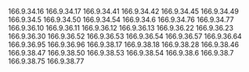 166.9.34.16
166.9.34.17
166.9.34.41
166.9.34.42
166.9.34.45
166.9.34.49
166.9.34.5
166.9.34.50
166.9.34.54
166.9.34.6
166.9.34.76
166.9.34.77
166.9.36.10
166.9.36.11
166.9.36.12
166.9.36.13
166.9.36.22
166.9.36.23
166.9.36.30
166.9.36.52
166.9.36.53
166.9.36.54
166.9.36.57
166.9.36.64
166.9.36.95
166.9.36.96
166.9.38.17
166.9.38.18
166.9.38.28
166.9.38.46
166.9.38.47
166.9.38.50
166.9.38.53
166.9.38.54
166.9.38.6
166.9.38.7
166.9.38.75
166.9.38.77
